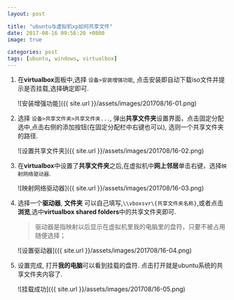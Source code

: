 ```yaml
---
layout: post

title: "ubuntu与虚拟机xp如何共享文件"
date: 2017-08-16 09:56:20 +0800
image: true

categories: post
tags: [ubuntu, windows, virtualbox]
---
```


1. 在**virtualbox**面板中,选择 `设备>安装增强功能`, 点击安装即自动下载iso文件并提示是否挂载,选择确定即可.

    ![安装增强功能]({{ site.url }}/assets/images/201708/16-01.png)

1. 选择 `设备>共享文件夹>共享文件夹...`, 弹出**共享文件夹**设置界面，点击固定分配选中,点击右侧的添加按钮(在固定分配栏中右键也可以), 选则一个共享文件夹的路径.

    ![设置共享文件夹]({{ site.url }}/assets/images/201708/16-02.png)

1. 在**virtualbox**中设置了**共享文件夹**之后,在虚拟机中**网上邻居**单击右键，选择`映射网络驱动器`.

    ![映射网络驱动器]({{ site.url }}/assets/images/201708/16-03.png)

1. 选择一个**驱动器**, **文件夹** 可以自己填写,`\\vboxsvr\{共享文件夹名称}`,或者点击**浏览**,选中**virtualbox shared folders**中的共享文件夹即可.
    >驱动器是指映射以后显示在虚拟机里我的电脑里的盘符，只要不被占用随便选择；

    ![设置驱动器]({{ site.url }}/assets/images/201708/16-04.png)

1. 设置完成, 打开**我的电脑**可以看到挂载的盘符. 点击打开就是ubuntu系统的共享文件夹内容了.

    ![挂载成功]({{ site.url }}/assets/images/201708/16-05.png)

